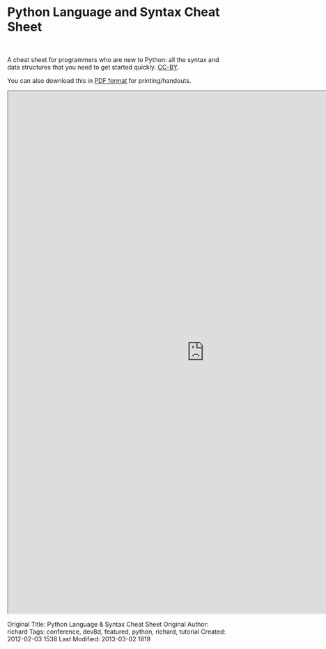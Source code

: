 # Python Language and Syntax Cheat Sheet
<br>

A cheat sheet for programmers who are new to Python: all the syntax and data structures that you need to get started quickly.  <a href="http://creativecommons.org/licenses/by/2.0/">CC-BY</a>.

You can also download this in <a href="/media/PythonCheatSheet.pdf">PDF format</a> for printing/handouts.

<iframe src="http://cottagelabs.com/media/PythonCheatSheet.html" style="width: 900px; height: 1200px"></iframe>





Original Title: Python Language & Syntax Cheat Sheet
Original Author: richard
Tags: conference, dev8d, featured, python, richard, tutorial
Created: 2012-02-03 1538
Last Modified: 2013-03-02 1819
